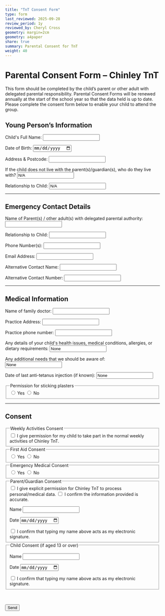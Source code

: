 ```yaml
---
title: "TnT Consent Form"
type: form
last_reviewed: 2025-09-28
review_period: 1y
reviewed_by: Cheryl Cross
geometry: margin=2cm
geometry: a4paper
share: true
summary: Parental Consent for TnT
weight: 40
---
```


<form action="https://getform.io/f/apjzldwa" method="POST" accept-charset="UTF-8">
<input type="hidden" name="_gotcha" style="display:none !important">

<h1>Parental Consent Form – Chinley TnT</h1>
<p>This form should be completed by the child’s parent or other adult with delegated parental responsibility. Parental Consent Forms will be renewed annually at the start of the school year so that the data held is up to date. Please complete the consent form below to enable your child to attend the group.</p>

<h2>Young Person’s Information</h2>
<div class="textCols">
  <label>Child's Full Name:</label>
  <input class="short-input" type="text" name="child_name" required>

  <label>Date of Birth:</label>
  <input type="date" name="dob" required>

  <label>Address & Postcode:</label>
  <input class="short-input" type="text" name="address" required>

  <label>If the child does not live with the parent(s)/guardian(s), who do they live with?</label>
  <input class="short-input" type="text" name="live_with" value="N/A">

  <label>Relationship to Child:</label>
  <input class="short-input" type="text" name="live_with_relationship" value="N/A">
</div>

<hr>
<h2>Emergency Contact Details</h2>
<div class="textCols">
  <label>Name of Parent(s) / other adult(s) with delegated parental authority:</label>
  <input class="short-input" type="text" name="parent_name" required>

  <label>Relationship to Child:</label>
  <input class="short-input" type="text" name="relationship" required>

  <label>Phone Number(s):</label>
  <input class="short-input" type="text" name="phone" required>

  <label>Email Address:</label>
  <input class="short-input" type="email" name="email">

  <label>Alternative Contact Name:</label>
  <input class="short-input" type="text" name="alt_name">

  <label>Alternative Contact Number:</label>
  <input class="short-input" type="text" name="alt_phone">
</div>

<hr>
<h2>Medical Information</h2>
<div class="textCols">
  <label>Name of family doctor:</label>
  <input class="short-input" type="text" name="doctor_name">

  <label>Practice Address:</label>
  <input class="short-input" type="text" name="Practice_Address">

  <label>Practice phone number:</label>
  <input class="short-input" type="text" name="Practice_phone">

  <label>Any details of your child's health issues, medical conditions, allergies, or dietary requirements:</label>
  <input class="short-input" type="text" name="health_issues" value="None">

  <label>Any additional needs that we should be aware of:</label>
  <input class="short-input" type="text" name="Other_Needs" value="None">

  <label>Date of last anti-tetanus injection (if known):</label>
  <input class="short-input" type="text" name="Tetanus_Date" value="None">

  <fieldset>
    <legend>Permission for sticking plasters</legend>
    <label><input type="radio" name="Plaster_Permission" value="Yes" required> Yes</label>
    <label><input type="radio" name="Plaster_Permission" value="No"> No</label>
  </fieldset>
</div>

<hr>
<h2>Consent</h2>
<div class="textCols">

  <fieldset>
    <legend>Weekly Activities Consent</legend>
    <label class="checkbox-inline">
      <input type="checkbox" name="Weekly_Activities_Consent" required>
      I give permission for my child to take part in the normal weekly activities of Chinley TnT.
    </label>
  </fieldset>

  <fieldset>
    <legend>First Aid Consent</legend>
    <label><input type="radio" name="FirstAid_Consent" value="Yes" required> Yes</label>
    <label><input type="radio" name="FirstAid_Consent" value="No"> No</label>
  </fieldset>

  <fieldset>
    <legend>Emergency Medical Consent</legend>
    <label><input type="radio" name="Medical_Consent" value="Yes" required> Yes</label>
    <label><input type="radio" name="Medical_Consent" value="No"> No</label>
  </fieldset>

<fieldset>
  <legend>Parent/Guardian Consent</legend>

  <label class="checkbox-inline required">
    <input type="checkbox" name="Data_Consent" required>
    I give explicit permission for Chinley TnT to process personal/medical data.
  </label>

  <label class="checkbox-inline required">
    <input type="checkbox" name="Confirm_Accurate" required>
    I confirm the information provided is accurate.
  </label>

  <label for="ParentName" class="required">Name</label>
  <input type="text" id="ParentName" name="ParentName" class="short-input" required>

  <label for="ParentDate" class="required">Date</label>
  <input type="date" id="ParentDate" name="ParentDate" class="short-input" required>

  <label class="checkbox-inline required">
    <input type="checkbox" name="ParentSignatureConfirm" required>
    I confirm that typing my name above acts as my electronic signature.
  </label>
</fieldset>

<fieldset>
  <legend>Child Consent (if aged 13 or over)</legend>

  <label for="ChildName">Name</label>
  <input type="text" id="ChildName" name="ChildName" class="short-input">

  <label for="ChildDate">Date</label>
  <input type="date" id="ChildDate" name="ChildDate" class="short-input">

  <label class="checkbox-inline">
    <input type="checkbox" name="ChildSignatureConfirm">
    I confirm that typing my name above acts as my electronic signature.
  </label>
</fieldset>

<script>
document.addEventListener("DOMContentLoaded", function () {
  const today = new Date().toISOString().split("T")[0];
  ["ParentDate", "ChildDate"].forEach(id => {
    const el = document.getElementById(id);
    if (el && !el.value) el.value = today;
  });
});
</script>


<br><br>
<button type="submit">Send</button>
</form>
